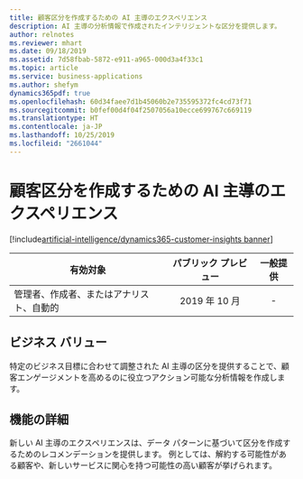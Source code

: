 ```yaml
---
title: 顧客区分を作成するための AI 主導のエクスペリエンス
description: AI 主導の分析情報で作成されたインテリジェントな区分を提供します。
author: relnotes
ms.reviewer: mhart
ms.date: 09/18/2019
ms.assetid: 7d58fbab-5872-e911-a965-000d3a4f33c1
ms.topic: article
ms.service: business-applications
ms.author: shefym
dynamics365pdf: true
ms.openlocfilehash: 60d34faee7d1b45060b2e735595372fc4cd73f71
ms.sourcegitcommit: b0fef00d4f04f2507056a10ecce699767c669119
ms.translationtype: HT
ms.contentlocale: ja-JP
ms.lasthandoff: 10/25/2019
ms.locfileid: "2661044"
---
```

# <a name="ai-driven-experience-to-create-customer-segments"></a>顧客区分を作成するための AI 主導のエクスペリエンス
[!include[artificial-intelligence/dynamics365-customer-insights banner](../includes/artificial-intelligence/dynamics365-customer-insights.md)]

| 有効対象    |  パブリック プレビュー | 一般提供 | 
| ---------- | :----------: |:----------: |
|管理者、作成者、またはアナリスト、自動的|2019 年 10 月| -|


## <a name="business-value"></a>ビジネス バリュー
<!-- bv start -->
特定のビジネス目標に合わせて調整された AI 主導の区分を提供することで、顧客エンゲージメントを高めるのに役立つアクション可能な分析情報を作成します。


<!-- bv end -->



## <a name="feature-details"></a>機能の詳細
<!--feature detail start -->
新しい AI 主導のエクスペリエンスは、データ パターンに基づいて区分を作成するためのレコメンデーションを提供します。 例としては、解約する可能性がある顧客や、新しいサービスに関心を持つ可能性の高い顧客が挙げられます。
<!--feature detail end -->









